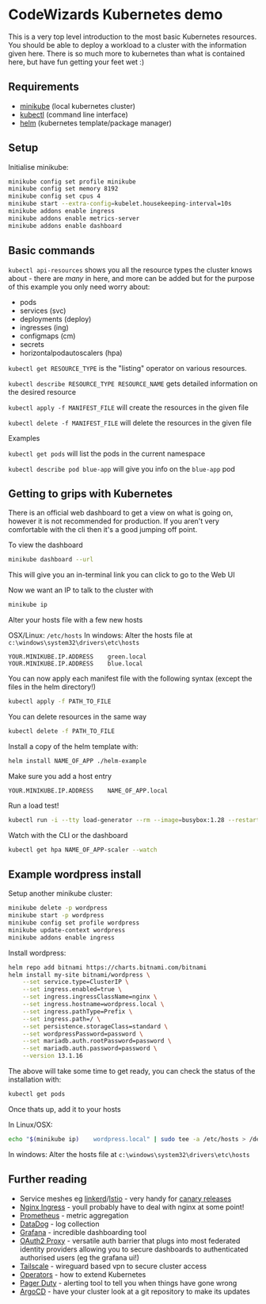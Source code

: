 # CodeWizards Kubernetes demo

This is a very top level introduction to the most basic Kubernetes resources. You should be able to deploy a workload to a cluster with the information given here. There is so much more to kubernetes than what is contained here, but have fun getting your feet wet :)

## Requirements

- [minikube](https://minikube.sigs.k8s.io/docs/start/) (local kubernetes cluster)
- [kubectl](https://kubernetes.io/docs/tasks/tools/) (command line interface)
- [helm](https://helm.sh/docs/intro/install/) (kubernetes template/package manager)

## Setup

Initialise minikube:

```bash
minikube config set profile minikube
minikube config set memory 8192
minikube config set cpus 4
minikube start --extra-config=kubelet.housekeeping-interval=10s
minikube addons enable ingress
minikube addons enable metrics-server
minikube addons enable dashboard
```

## Basic commands

`kubectl api-resources` shows you all the resource types the cluster knows about - there are _many_ in here, and more can be added but for the purpose of this example you only need worry about:

- pods
- services (svc)
- deployments (deploy)
- ingresses (ing)
- configmaps (cm)
- secrets
- horizontalpodautoscalers (hpa)

`kubectl get RESOURCE_TYPE` is the "listing" operator on various resources.

`kubectl describe RESOURCE_TYPE RESOURCE_NAME` gets detailed information on the desired resource

`kubectl apply -f MANIFEST_FILE` will create the resources in the given file

`kubectl delete -f MANIFEST_FILE` will delete the resources in the given file

Examples

`kubectl get pods` will list the pods in the current namespace

`kubectl describe pod blue-app` will give you info on the `blue-app` pod

## Getting to grips with Kubernetes

There is an official web dashboard to get a view on what is going on, however it is not recommended for production. If you aren't very comfortable with the cli then it's a good jumping off point.

To view the dashboard

```bash
minikube dashboard --url
```

This will give you an in-terminal link you can click to go to the Web UI

Now we want an IP to talk to the cluster with

```bash
minikube ip
```

Alter your hosts file with a few new hosts

OSX/Linux: `/etc/hosts`
In windows: Alter the hosts file at `c:\windows\system32\drivers\etc\hosts`

```
YOUR.MINIKUBE.IP.ADDRESS 	green.local
YOUR.MINIKUBE.IP.ADDRESS 	blue.local
```

You can now apply each manifest file with the following syntax (except the files in the helm directory!)

```bash
kubectl apply -f PATH_TO_FILE
```

You can delete resources in the same way

```bash
kubectl delete -f PATH_TO_FILE
```

Install a copy of the helm template with:

```bash
helm install NAME_OF_APP ./helm-example
```

Make sure you add a host entry

```
YOUR.MINIKUBE.IP.ADDRESS 	NAME_OF_APP.local
```

Run a load test!

```bash
kubectl run -i --tty load-generator --rm --image=busybox:1.28 --restart=Never -- /bin/sh -c "while sleep 0.01; do wget -q -O- http://NAME_OF_APP.local; done"
```

Watch with the CLI or the dashboard

```bash
kubectl get hpa NAME_OF_APP-scaler --watch
```

## Example wordpress install

Setup another minikube cluster:

```bash
minikube delete -p wordpress
minikube start -p wordpress
minikube config set profile wordpress
minikube update-context wordpress
minikube addons enable ingress
```

Install wordpress:

```bash
helm repo add bitnami https://charts.bitnami.com/bitnami
helm install my-site bitnami/wordpress \
	--set service.type=ClusterIP \
	--set ingress.enabled=true \
	--set ingress.ingressClassName=nginx \
	--set ingress.hostname=wordpress.local \
	--set ingress.pathType=Prefix \
	--set ingress.path=/ \
	--set persistence.storageClass=standard \
	--set wordpressPassword=password \
	--set mariadb.auth.rootPassword=password \
	--set mariadb.auth.password=password \
	--version 13.1.16
```

The above will take some time to get ready, you can check the status of the installation with:

```bash
kubectl get pods
```

Once thats up, add it to your hosts

In Linux/OSX:

```bash
echo "$(minikube ip)	wordpress.local" | sudo tee -a /etc/hosts > /dev/null
```

In windows: Alter the hosts file at `c:\windows\system32\drivers\etc\hosts`

## Further reading

- Service meshes eg [linkerd](https://linkerd.io/2.11/overview/)/[Istio](https://istio.io/latest/about/service-mesh/) - very handy for [canary releases](https://blog.getambassador.io/cloud-native-patterns-canary-release-1cb8f82d371a)
- [Nginx Ingress](https://kubernetes.github.io/ingress-nginx/) - youll probably have to deal with nginx at some point!
- [Prometheus](https://prometheus.io/) - metric aggregation
- [DataDog](https://www.datadoghq.com/) - log collection
- [Grafana](https://grafana.com/) - incredible dashboarding tool
- [OAuth2 Proxy](https://oauth2-proxy.github.io/oauth2-proxy/) - versatile auth barrier that plugs into most federated identity providers allowing you to secure dashboards to authenticated authorised users (eg the grafana ui!)
- [Tailscale](https://tailscale.com/) - wireguard based vpn to secure cluster access
- [Operators](https://kubernetes.io/docs/concepts/extend-kubernetes/operator/) - how to extend Kubernetes
- [Pager Duty](https://www.pagerduty.com/index/) - alerting tool to tell you when things have gone wrong
- [ArgoCD](https://argo-cd.readthedocs.io/en/stable/) - have your cluster look at a git repository to make its updates
